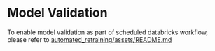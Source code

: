 # Model Validation
To enable model validation as part of scheduled databricks workflow, please refer to [automated_retraining/assets/README.md](../assets/README.md)